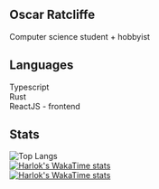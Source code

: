 ## Oscar Ratcliffe
Computer science student + hobbyist

## Languages
Typescript    
Rust    
ReactJS - frontend    

## Stats
![Top Langs](https://github-readme-stats.vercel.app/api/top-langs/?username=OscarRatcliffe&size_weight=0.5&count_weight=0.5)    
[![Harlok's WakaTime stats](https://github-readme-stats.vercel.app/api/wakatime?username=@OscarRatcliffe)](https://github.com/anuraghazra/github-readme-stats)    
[![Harlok's WakaTime stats](https://github-readme-stats.vercel.app/api/wakatime?username=@OscarRatcliffe)](https://github.com/anuraghazra/github-readme-stats)    
